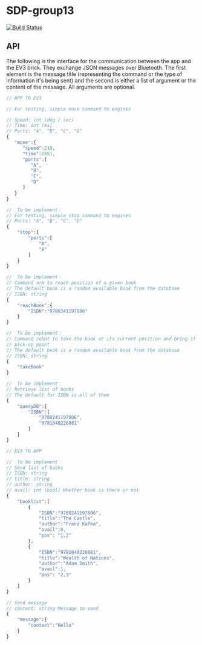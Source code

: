 # SDP-group13
[![Build Status](https://travis-ci.com/leo-mazz/sdp-group13.svg?token=JG5WwdVmCAWrpHY3Wcdp&branch=master)](https://travis-ci.com/leo-mazz/sdp-group13)

## API
The following is the interface for the communication between the app and the
EV3 brick. They exchange JSON messages over Bluetooth. The first element is the
message title (representing the command or the type of information it's being
sent) and the second is either a list of argument or the content of the message.
All arguments are optional.

```javascript
// APP TO EV3

// For testing, simple move command to engines

// Speed: int (deg / sec)
// Time: int (ms)
// Ports: "A", "B", "C", "D"
{
   "move":{
      "speed":219,
      "time":2851,
      "ports":[
         "A",
         "B",
         "C",
         "D"
      ]
   }
}

//  To be implement：
// For testing, simple stop command to engines
// Ports: "A", "B", "C", "D"
{
    "stop":{
        "ports":[
            "A",
            "B"
        ]
    }
}

//  To be implement：
// Command arm to reach position of a given book
// The default book is a random available book from the database
// ISBN: string
{
    "reachBook":{
        "ISBN":"9780241197806"
    }
}

//  To be implement：
// Command robot to take the book at its current position and bring it to the
// pick-up point
// The default book is a random available book from the database
// ISBN: string
{
    "takeBook"
}

//  To be implement：
// Retrieve list of books
// The default for ISBN is all of them
{
    "queryDB":{
        "ISBN":[
            "9780241197806",
            "9781840226881"
        ]
    }
}

// EV3 TO APP

//  To be implement：
// Send list of books
// ISBN: string
// title: string
// author: string
// avail: int (bool) Whether book is there or not
{
    "booklist":[
        {
            "ISBN":"9780241197806",
            "title":"The Castle",
            "author":"Franz Kafka",
            "avail":0,
            "pos": "1,2" 
        },
        {
            "ISBN":"9781840226881",
            "title":"Wealth of Nations",
            "author":"Adam Smith",
            "avail":1,
            "pos": "2,3"
        }
    ]
}

// Send message
// content: string Message to send
{
    "message":{
        "content":"Hello"
    }
}

```
